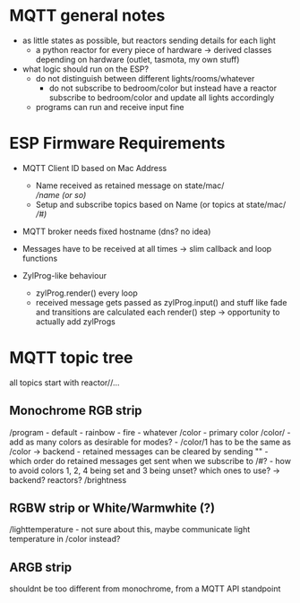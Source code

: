 # MQTT general notes
- as little states as possible, but reactors sending details for each light
	- a python reactor for every piece of hardware -> derived classes depending on hardware (outlet, tasmota, my own stuff)
- what logic should run on the ESP?
	- do not distinguish between different lights/rooms/whatever
		- do not subscribe to bedroom/color but instead have a reactor subscribe to bedroom/color and update all lights accordingly
	- programs can run and receive input fine


# ESP Firmware Requirements

- MQTT Client ID based on Mac Address
	- Name received as retained message on state/mac/<address>/name (or so)
	- Setup and subscribe topics based on Name (or topics at state/mac/<address>/#)

- MQTT broker needs fixed hostname (dns? no idea)
- Messages have to be received at all times -> slim callback and loop functions
- ZylProg-like behaviour
	- zylProg.render() every loop
	- received message gets passed as zylProg.input() and stuff like fade and transitions are calculated each render() step
	-> opportunity to actually add zylProgs


# MQTT topic tree
all topics start with reactor/<name>/...

## Monochrome RGB strip
/program
	- default
	- rainbow
	- fire
	- whatever
/color
	- primary color
/color/<number>
	- add as many colors as desirable for modes?
	- /color/1 has to be the same as /color -> backend
	- retained messages can be cleared by sending "" 
		- which order do retained messages get sent when we subscribe to <name>/#?
		- how to avoid colors 1, 2, 4 being set and 3 being unset? which ones to use? -> backend? reactors?
/brightness

## RGBW strip or White/Warmwhite (?)
/lighttemperature
	- not sure about this, maybe communicate light temperature in /color instead?

## ARGB strip
shouldnt be too different from monochrome, from a MQTT API standpoint
